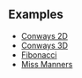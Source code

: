 ## Examples

 * [Conways 2D](./examples/browser/conways_2d.html)
 * [Conways 3D](./examples/browser/conways_3d.html)
 * [Fibonacci](./examples/browser/fibonacci.html)
 * [Miss Manners](./examples/browser/manners.html)
